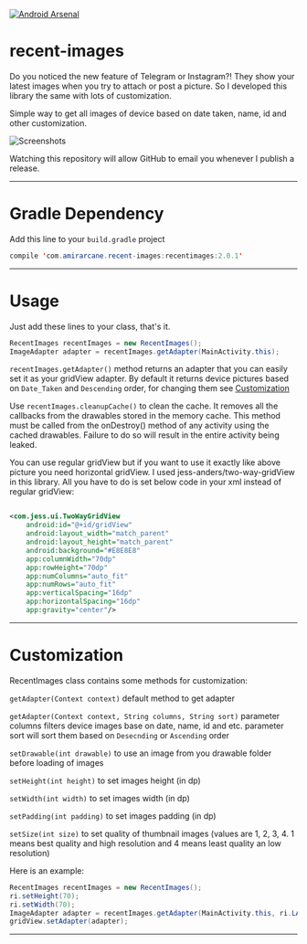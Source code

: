 [![Android Arsenal](https://img.shields.io/badge/Android%20Arsenal-recent--images-green.svg?style=true)](https://android-arsenal.com/details/1/3622)
# recent-images

Do you noticed the new feature of Telegram or Instagram?! They show your latest images when you try to attach or post a picture.
So I developed this library the same with lots of customization.

Simple way to get all images of device based on date taken, name, id and other customization.

![Screenshots](https://raw.githubusercontent.com/amirarcane/recent-images/master/demo/Screenshot_2015-10-31-15-40-49.png)

Watching this repository will allow GitHub to email you whenever I publish a release.

---
# Gradle Dependency

Add this line to your `build.gradle` project

```java
compile 'com.amirarcane.recent-images:recentimages:2.0.1'
```
---
# Usage

Just add these lines to your class, that's it.

```java
RecentImages recentImages = new RecentImages();
ImageAdapter adapter = recentImages.getAdapter(MainActivity.this);
```
`recentImages.getAdapter()` method returns an adapter that you can easily set it as your gridView adapter. By default it returns device pictures based on `Date_Taken` and `Descending` order, for changing them see [Customization](https://github.com/amirarcane/recent-images/#customization)

Use `recentImages.cleanupCache()` to clean the cache.
It removes all the callbacks from the drawables stored in the memory cache.
This method must be called from the onDestroy() method of any activity using the cached drawables.
Failure to do so will result in the entire activity being leaked.

You can use regular gridView but if you want to use it exactly like above picture you need horizontal gridView.
I used jess-anders/two-way-gridView in this library. All you have to do is set below code in your xml instead of regular gridView:

```xml

<com.jess.ui.TwoWayGridView
    android:id="@+id/gridView"
    android:layout_width="match_parent"
    android:layout_height="match_parent"
    android:background="#E8E8E8"
    app:columnWidth="70dp"
    app:rowHeight="70dp"
    app:numColumns="auto_fit"
    app:numRows="auto_fit"
    app:verticalSpacing="16dp"
    app:horizontalSpacing="16dp"
    app:gravity="center"/>

```
---
# Customization

RecentImages class contains some methods for customization:

`getAdapter(Context context)` default method to get adapter

`getAdapter(Context context, String columns, String sort)` parameter columns filters device images base on date, name, id and etc. parameter sort will sort them based on `Desecnding` or `Ascending` order

`setDrawable(int drawable)` to use an image from you drawable folder before loading of images

`setHeight(int height)` to set images height (in dp)

`setWidth(int width)` to set images width (in dp)

`setPadding(int padding)` to set images padding (in dp)

`setSize(int size)` to set quality of thumbnail images (values are 1, 2, 3, 4. 1 means best quality and high resolution and 4 means least quality an low resolution)

Here is an example:

```java
RecentImages recentImages = new RecentImages();
ri.setHeight(70);
ri.setWidth(70);
ImageAdapter adapter = recentImages.getAdapter(MainActivity.this, ri.LATITUDE, ri.ASCENDING);
gridView.setAdapter(adapter);
```

---
